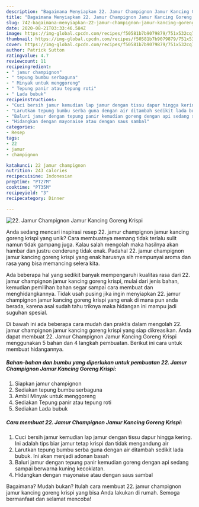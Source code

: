 ```yaml
---
description: "Bagaimana Menyiapkan 22. Jamur Champignon Jamur Kancing Goreng Krispi, Enak Banget"
title: "Bagaimana Menyiapkan 22. Jamur Champignon Jamur Kancing Goreng Krispi, Enak Banget"
slug: 742-bagaimana-menyiapkan-22-jamur-champignon-jamur-kancing-goreng-krispi-enak-banget
date: 2020-08-21T03:33:46.584Z
image: https://img-global.cpcdn.com/recipes/f50581b7b9079879/751x532cq70/22-jamur-champignon-jamur-kancing-goreng-krispi-foto-resep-utama.jpg
thumbnail: https://img-global.cpcdn.com/recipes/f50581b7b9079879/751x532cq70/22-jamur-champignon-jamur-kancing-goreng-krispi-foto-resep-utama.jpg
cover: https://img-global.cpcdn.com/recipes/f50581b7b9079879/751x532cq70/22-jamur-champignon-jamur-kancing-goreng-krispi-foto-resep-utama.jpg
author: Patrick Sutton
ratingvalue: 4.7
reviewcount: 11
recipeingredient:
- " jamur champignon"
- " tepung bumbu serbaguna"
- " Minyak untuk menggoreng"
- " Tepung panir atau tepung roti"
- " Lada bubuk"
recipeinstructions:
- "Cuci bersih jamur kemudian lap jamur dengan tissu dapur hingga kering. Ini adalah tips biar jamur tetap krispi dan tidak mengandung air"
- "Larutkan tepung bumbu serba guna dengan air ditambah sedikit lada bubuk. Ini akan menjadi adonan basah"
- "Baluri jamur dengan tepung panir kemudian goreng dengan api sedang sampai berwarna kuning kecoklatan."
- "Hidangkan dengan mayonaise atau dengan saus sambal"
categories:
- Resep
tags:
- 22
- jamur
- champignon

katakunci: 22 jamur champignon 
nutrition: 243 calories
recipecuisine: Indonesian
preptime: "PT27M"
cooktime: "PT35M"
recipeyield: "3"
recipecategory: Dinner

---
```



![22. Jamur Champignon Jamur Kancing Goreng Krispi](https://img-global.cpcdn.com/recipes/f50581b7b9079879/751x532cq70/22-jamur-champignon-jamur-kancing-goreng-krispi-foto-resep-utama.jpg)

Anda sedang mencari inspirasi resep 22. jamur champignon jamur kancing goreng krispi yang unik? Cara membuatnya memang tidak terlalu sulit namun tidak gampang juga. Kalau salah mengolah maka hasilnya akan hambar dan justru cenderung tidak enak. Padahal 22. jamur champignon jamur kancing goreng krispi yang enak harusnya sih mempunyai aroma dan rasa yang bisa memancing selera kita.



Ada beberapa hal yang sedikit banyak mempengaruhi kualitas rasa dari 22. jamur champignon jamur kancing goreng krispi, mulai dari jenis bahan, kemudian pemilihan bahan segar sampai cara membuat dan menghidangkannya. Tidak usah pusing jika ingin menyiapkan 22. jamur champignon jamur kancing goreng krispi yang enak di mana pun anda berada, karena asal sudah tahu triknya maka hidangan ini mampu jadi suguhan spesial.


Di bawah ini ada beberapa cara mudah dan praktis dalam mengolah 22. jamur champignon jamur kancing goreng krispi yang siap dikreasikan. Anda dapat membuat 22. Jamur Champignon Jamur Kancing Goreng Krispi menggunakan 5 bahan dan 4 langkah pembuatan. Berikut ini cara untuk membuat hidangannya.

<!--inarticleads1-->

##### Bahan-bahan dan bumbu yang diperlukan untuk pembuatan 22. Jamur Champignon Jamur Kancing Goreng Krispi:

1. Siapkan  jamur champignon
1. Sediakan  tepung bumbu serbaguna
1. Ambil  Minyak untuk menggoreng
1. Sediakan  Tepung panir atau tepung roti
1. Sediakan  Lada bubuk




<!--inarticleads2-->

##### Cara membuat 22. Jamur Champignon Jamur Kancing Goreng Krispi:

1. Cuci bersih jamur kemudian lap jamur dengan tissu dapur hingga kering. Ini adalah tips biar jamur tetap krispi dan tidak mengandung air
1. Larutkan tepung bumbu serba guna dengan air ditambah sedikit lada bubuk. Ini akan menjadi adonan basah
1. Baluri jamur dengan tepung panir kemudian goreng dengan api sedang sampai berwarna kuning kecoklatan.
1. Hidangkan dengan mayonaise atau dengan saus sambal




Bagaimana? Mudah bukan? Itulah cara membuat 22. jamur champignon jamur kancing goreng krispi yang bisa Anda lakukan di rumah. Semoga bermanfaat dan selamat mencoba!
